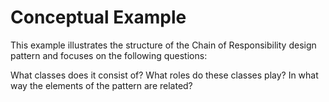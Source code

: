 # Conceptual Example

This example illustrates the structure of the Chain of Responsibility design pattern and focuses on the following questions:

What classes does it consist of?
What roles do these classes play?
In what way the elements of the pattern are related?
